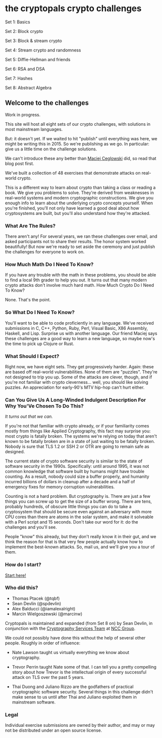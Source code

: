 # the cryptopals crypto challenges

Set 1: Basics

Set 2: Block crypto

Set 3: Block & stream crypto

Set 4: Stream crypto and randomness

Set 5: Diffie-Hellman and friends

Set 6: RSA and DSA

Set 7: Hashes

Set 8: Abstract Algebra

## Welcome to the challenges
Work in progress.

This site will host all eight sets of our crypto challenges, with solutions in most mainstream languages.

But: it doesn't yet. If we waited to hit "publish" until everything was here, we might be writing this in 2015. So we're publishing as we go. In particular: give us a little time on the challenge solutions.

We can't introduce these any better than [Maciej Ceglowski]() did, so read that blog post first.

We've built a collection of 48 exercises that demonstrate attacks on real-world crypto.

This is a different way to learn about crypto than taking a class or reading a book. We give you problems to solve. They're derived from weaknesses in real-world systems and modern cryptographic constructions. We give you enough info to learn about the underlying crypto concepts yourself. When you're finished, you'll not only have learned a good deal about how cryptosystems are built, but you'll also understand how they're attacked.

### What Are The Rules?

There aren't any! For several years, we ran these challenges over email, and asked participants not to share their results. The honor system worked beautifully! But now we're ready to set aside the ceremony and just publish the challenges for everyone to work on.

### How Much Math Do I Need To Know?

If you have any trouble with the math in these problems, you should be able to find a local 9th grader to help you out. It turns out that many modern crypto attacks don't involve much hard math.
How Much Crypto Do I Need To Know?

None. That's the point.

### So What Do I Need To Know?

You'll want to be able to code proficiently in any language. We've received submissions in C, C++, Python, Ruby, Perl, Visual Basic, X86 Assembly, Haskell, and Lisp. Surprise us with another language. Our friend Maciej says these challenges are a good way to learn a new language, so maybe now's the time to pick up Clojure or Rust.

### What Should I Expect?

Right now, we have eight sets. They get progressively harder. Again: these are based off real-world vulnerabilities. None of them are "puzzles". They're not designed to trip you up. Some of the attacks are clever, though, and if you're not familiar with crypto cleverness... well, you should like solving puzzles. An appreciation for early-90's MTV hip-hop can't hurt either.

### Can You Give Us A Long-Winded Indulgent Description For Why You'Ve Chosen To Do This?

_It turns out that we can._

If you're not that familiar with crypto already, or if your familiarity comes mostly from things like Applied Cryptography, this fact may surprise you: most crypto is fatally broken. The systems we're relying on today that aren't known to be fatally broken are in a state of just waiting to be fatally broken. Nobody is sure that TLS 1.2 or SSH 2 or OTR are going to remain safe as designed.

The current state of crypto software security is similar to the state of software security in the 1990s. Specifically: until around 1995, it was not common knowledge that software built by humans might have trouble counting. As a result, nobody could size a buffer properly, and humanity incurred billions of dollars in cleanup after a decade and a half of emergency fixes for memory corruption vulnerabilities.

Counting is not a hard problem. But cryptography is. There are just a few things you can screw up to get the size of a buffer wrong. There are tens, probably hundreds, of obscure little things you can do to take a cryptosystem that should be secure even against an adversary with more CPU cores than there are atoms in the solar system, and make it solveable with a Perl script and 15 seconds. Don't take our word for it: do the challenges and you'll see.

People "know" this already, but they don't really know it in their gut, and we think the reason for that is that very few people actually know how to implement the best-known attacks. So, mail us, and we'll give you a tour of them.

### How do I start?

[Start here!](https://cryptopals.com/sets/1.html)

### Who did this?

* Thomas Ptacek (@tqbf)
* Sean Devlin (@spdevlin)
* Alex Balducci (@iamalexalright)
* Marcin Wielgoszewski (@marcinw)

Cryptopals is maintained and expanded (from Set 8 on) by Sean Devlin, in conjunction with the [Cryptography Services Team](https://www.nccgroup.trust/us/our-services/security-consulting/cryptography-services/) at [NCC Group](https://www.nccgroup.trust/us/).

We could not possibly have done this without the help of several other people. Roughly in order of influence:

* Nate Lawson taught us virtually everything we know about cryptography.

* Trevor Perrin taught Nate some of that. I can tell you a pretty compelling story about how Trevor is the intellectual origin of every successful attack on TLS over the past 5 years.

* Thai Duong and Juliano Rizzo are the godfathers of practical cryptographic software security. Several things in this challenge didn't make sense to us until after Thai and Juliano exploited them in mainstream software.

### Legal

Individual exercise submissions are owned by their author, and may or may not be distributed under an open source license.
